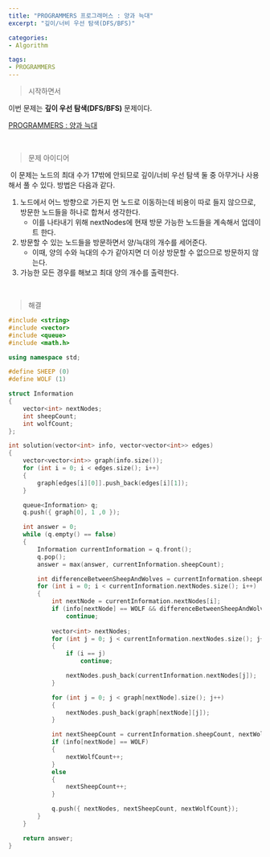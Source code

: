 ```yaml
---
title: "PROGRAMMERS 프로그래머스 : 양과 늑대"
excerpt: "깊이/너비 우선 탐색(DFS/BFS)"

categories:
- Algorithm

tags:
- PROGRAMMERS
---
```


> 시작하면서

   이번 문제는 **깊이 우선 탐색(DFS/BFS)** 문제이다.

[PROGRAMMERS : 양과 늑대](https://programmers.co.kr/learn/courses/30/lessons/92343)    

​        

> 문제 아이디어

​	이 문제는 노드의 최대 수가 17밖에 안되므로 깊이/너비 우선 탐색 둘 중 아무거나 사용해서 풀 수 있다. 방법은 다음과 같다.
1. 노드에서 어느 방향으로 가든지 먼 노드로 이동하는데 비용이 따로 들지 않으므로, 방문한 노드들을 하나로 합쳐서 생각한다.
   - 이를 나타내기 위해 nextNodes에 현재 방문 가능한 노드들을 계속해서 업데이트 한다.
2. 방문할 수 있는 노드들을 방문하면서 양/늑대의 개수를 세어준다.
   - 이때, 양의 수와 늑대의 수가 같아지면 더 이상 방문할 수 없으므로 방문하지 않는다.
3. 가능한 모든 경우를 해보고 최대 양의 개수를 출력한다.

​    

>해결

```c++
#include <string>
#include <vector>
#include <queue>
#include <math.h>

using namespace std;

#define SHEEP (0)
#define WOLF (1)

struct Information
{
	vector<int> nextNodes;
	int sheepCount;
	int wolfCount;
};

int solution(vector<int> info, vector<vector<int>> edges)
{
	vector<vector<int>> graph(info.size());
	for (int i = 0; i < edges.size(); i++)
	{
		graph[edges[i][0]].push_back(edges[i][1]);
	}

	queue<Information> q;
	q.push({ graph[0], 1 ,0 });

	int answer = 0;
	while (q.empty() == false)
	{
		Information currentInformation = q.front();
		q.pop();
		answer = max(answer, currentInformation.sheepCount);

		int differenceBetweenSheepAndWolves = currentInformation.sheepCount - currentInformation.wolfCount;
		for (int i = 0; i < currentInformation.nextNodes.size(); i++)
		{
			int nextNode = currentInformation.nextNodes[i];
			if (info[nextNode] == WOLF && differenceBetweenSheepAndWolves == 1)
				continue;
			
			vector<int> nextNodes;
			for (int j = 0; j < currentInformation.nextNodes.size(); j++)
			{
				if (i == j)
					continue;

				nextNodes.push_back(currentInformation.nextNodes[j]);
			}

			for (int j = 0; j < graph[nextNode].size(); j++)
			{
				nextNodes.push_back(graph[nextNode][j]);
			}

			int nextSheepCount = currentInformation.sheepCount, nextWolfCount = currentInformation.wolfCount;
			if (info[nextNode] == WOLF)
			{
				nextWolfCount++;
			}
			else
			{
				nextSheepCount++;
			}

			q.push({ nextNodes, nextSheepCount, nextWolfCount});
		}
	}

	return answer;
}
```
